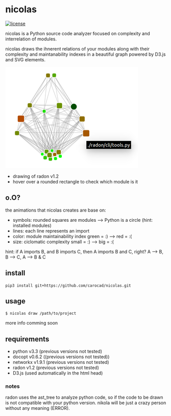 # nicolas
[![license](https://img.shields.io/badge/license-Apache%202.0-blue.svg)](LICENSE)

nicolas is a Python source code analyzer focused on complexity and interrelation of modules.

nicolas draws the ihnerent relations of your modules along with their complexity and maintanability indexes in a beautiful graph powered by D3.js and SVG elements.

![radon drawing made by nicolas](radon_art.png)
- drawing of radon v1.2
- hover over a rounded rectangle to check which module is it

## o.O?
the animations that nicolas creates are base on:
* symbols: rounded squares are modules --> Python is a circle (hint: installed modules)
* lines: each line represents an import
* color: module maintainability index   green = :) --> red = :(
* size: ciclomatic complexity           small = :) --> big = :(

hint: if A imports B, and B imports C, then A imports B and C, right? 
        A --> B, B --> C, A --> B & C

## install
```
pip3 install git+https://github.com/carocad/nicolas.git
```
## usage
```
$ nicolas draw /path/to/project
```
more info comming soon

## requirements
* python v3.3 (previous versions not tested)
* docopt v0.6.2 ((previous versions not tested))
* networkx v1.9.1 (previous versions not tested)
* radon v1.2 (previous versions not tested)
* D3.js (used automatically in the html head)

### notes
radon uses the ast_tree to analyze python code, so if the code to be drawn is not compatible with your python version. nikola will be just a crazy person without any meaning (ERROR).

